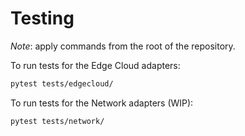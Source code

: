 # Testing

*Note*: apply commands from the root of the repository.

To run tests for the Edge Cloud adapters:

```bash
pytest tests/edgecloud/
```

To run tests for the Network adapters (WIP):
```bash
pytest tests/network/
```
